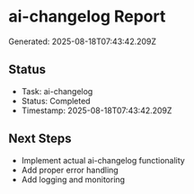 # ai-changelog Report

Generated: 2025-08-18T07:43:42.209Z

## Status
- Task: ai-changelog
- Status: Completed
- Timestamp: 2025-08-18T07:43:42.209Z

## Next Steps
- Implement actual ai-changelog functionality
- Add proper error handling
- Add logging and monitoring
